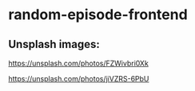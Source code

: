 # random-episode-frontend

## Unsplash images:

https://unsplash.com/photos/FZWivbri0Xk

https://unsplash.com/photos/jiVZRS-6PbU
